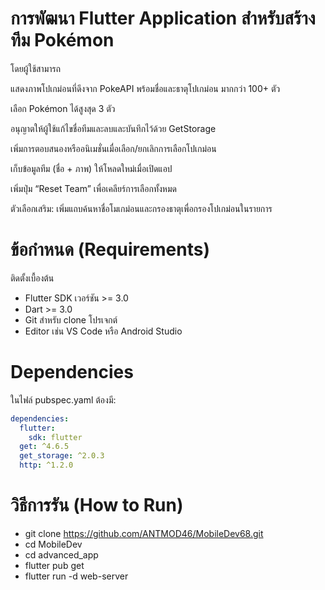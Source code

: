 # การพัฒนา Flutter Application สำหรับสร้างทีม Pokémon

โดยผู้ใช้สามารถ

แสดงภาพโปเกม่อนที่ดึงจาก PokeAPI พร้อมชื่อและธาตุโปเกม่อน มากกว่า  100+ ตัว

เลือก Pokémon ได้สูงสุด 3 ตัว

อนุญาตให้ผู้ใช้แก้ไขชื่อทีมและลบและบันทึกไว้ด้วย GetStorage

เพิ่มการตอบสนองหรืออนิเมชั่นเมื่อเลือก/ยกเลิกการเลือกโปเกม่อน

เก็บข้อมูลทีม (ชื่อ + ภาพ) ให้โหลดใหม่เมื่อเปิดแอป

เพิ่มปุ่ม “Reset Team” เพื่อเคลียร์การเลือกทั้งหมด

ตัวเลือกเสริม: เพิ่มแถบค้นหาชื่อโมเกม่อนและกรองธาตุเพื่อกรองโปเกม่อนในรายการ

# ข้อกำหนด (Requirements)

ติดตั้งเบื้องต้น

- Flutter SDK เวอร์ชัน >= 3.0
- Dart >= 3.0
- Git สำหรับ clone โปรเจกต์
- Editor เช่น VS Code หรือ Android Studio

# Dependencies
ในไฟล์ pubspec.yaml ต้องมี:

```yaml
dependencies:
  flutter:
    sdk: flutter
  get: ^4.6.5
  get_storage: ^2.0.3
  http: ^1.2.0

```

# วิธีการรัน (How to Run)
- git clone https://github.com/ANTMOD46/MobileDev68.git
- cd MobileDev
- cd advanced_app
- flutter pub get
- flutter run -d web-server
